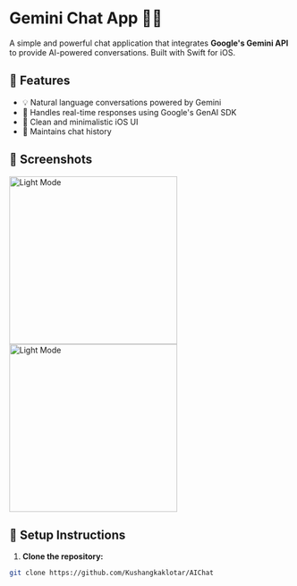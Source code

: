 # Gemini Chat App 🤖💬

A simple and powerful chat application that integrates **Google's Gemini API** to provide AI-powered conversations. Built with Swift for iOS.

## 🚀 Features

- 💡 Natural language conversations powered by Gemini
- 🧠 Handles real-time responses using Google's GenAI SDK
- 🎨 Clean and minimalistic iOS UI
- 📜 Maintains chat history

## 📸 Screenshots
<img src="https://github.com/user-attachments/assets/a8f3375d-9b7c-441f-9d13-48fb0b0b87c6" alt="Light Mode" width="300">
<img src="https://github.com/user-attachments/assets/8a86c869-b282-4621-9cc0-a223dce6cbc8" alt="Light Mode" width="300">

## 🔧 Setup Instructions

1. **Clone the repository:**

```bash
git clone https://github.com/Kushangkaklotar/AIChat
